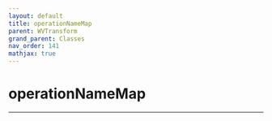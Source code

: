 ```yaml
---
layout: default
title: operationNameMap
parent: WVTransform
grand_parent: Classes
nav_order: 141
mathjax: true
---
```


#  operationNameMap




---

